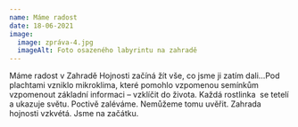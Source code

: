 ```yaml
---
name: Máme radost
date: 18-06-2021
image:
  image: zpráva-4.jpg
  imageAlt: Foto osazeného labyrintu na zahradě
---
```

Máme radost v Zahradě Hojnosti začíná žít vše, co jsme ji zatím dali…Pod plachtami vzniklo mikroklima, které pomohlo vzpomenou semínkům vzpomenout základní informaci – vzklíčit do života. Každá rostlinka  se tetelí a ukazuje světu. Poctivě zaléváme. Nemůžeme tomu uvěřit. Zahrada hojnosti vzkvétá. Jsme na začátku.